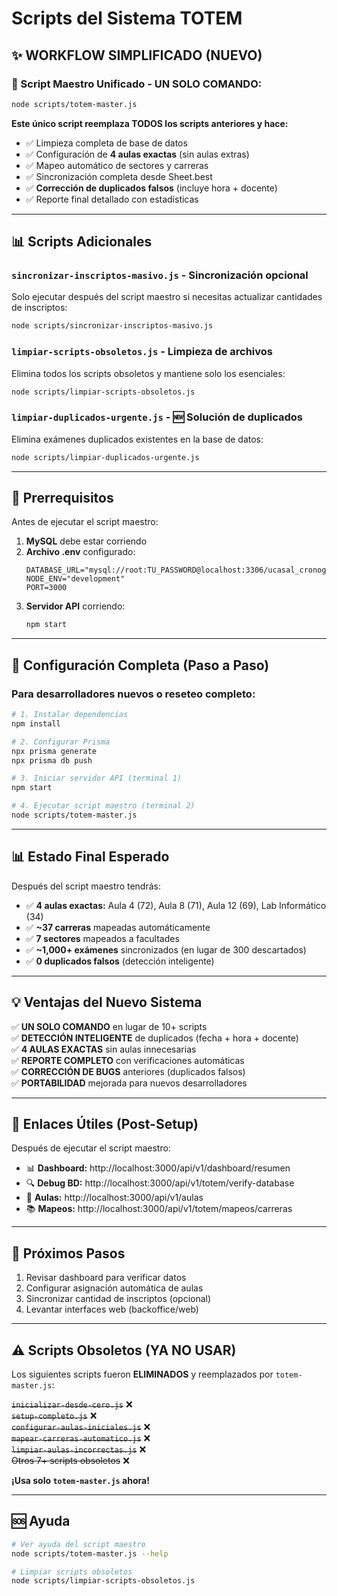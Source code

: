 # Scripts del Sistema TOTEM

## ✨ WORKFLOW SIMPLIFICADO (NUEVO)

### 🚀 Script Maestro Unificado - UN SOLO COMANDO:

```bash
node scripts/totem-master.js
```

**Este único script reemplaza TODOS los scripts anteriores y hace:**
- ✅ Limpieza completa de base de datos
- ✅ Configuración de **4 aulas exactas** (sin aulas extras)
- ✅ Mapeo automático de sectores y carreras
- ✅ Sincronización completa desde Sheet.best
- ✅ **Corrección de duplicados falsos** (incluye hora + docente)
- ✅ Reporte final detallado con estadísticas

---

## 📊 Scripts Adicionales

### **`sincronizar-inscriptos-masivo.js`** - Sincronización opcional
Solo ejecutar después del script maestro si necesitas actualizar cantidades de inscriptos:

```bash
node scripts/sincronizar-inscriptos-masivo.js
```

### **`limpiar-scripts-obsoletos.js`** - Limpieza de archivos
Elimina todos los scripts obsoletos y mantiene solo los esenciales:

```bash
node scripts/limpiar-scripts-obsoletos.js
```

### **`limpiar-duplicados-urgente.js`** - 🆕 Solución de duplicados
Elimina exámenes duplicados existentes en la base de datos:

```bash
node scripts/limpiar-duplicados-urgente.js
```

---

## 🔧 Prerrequisitos

Antes de ejecutar el script maestro:

1. **MySQL** debe estar corriendo
2. **Archivo .env** configurado:
   ```env
   DATABASE_URL="mysql://root:TU_PASSWORD@localhost:3306/ucasal_cronogramas"
   NODE_ENV="development"
   PORT=3000
   ```
3. **Servidor API** corriendo:
   ```bash
   npm start
   ```

---

## 🚀 Configuración Completa (Paso a Paso)

### Para desarrolladores nuevos o reseteo completo:

```bash
# 1. Instalar dependencias
npm install

# 2. Configurar Prisma
npx prisma generate
npx prisma db push

# 3. Iniciar servidor API (terminal 1)
npm start

# 4. Ejecutar script maestro (terminal 2)
node scripts/totem-master.js
```

---

## 📊 Estado Final Esperado

Después del script maestro tendrás:

- ✅ **4 aulas exactas:** Aula 4 (72), Aula 8 (71), Aula 12 (69), Lab Informático (34)
- ✅ **~37 carreras** mapeadas automáticamente
- ✅ **7 sectores** mapeados a facultades  
- ✅ **~1,000+ exámenes** sincronizados (en lugar de 300 descartados)
- ✅ **0 duplicados falsos** (detección inteligente)

---

## 💡 Ventajas del Nuevo Sistema

✅ **UN SOLO COMANDO** en lugar de 10+ scripts  
✅ **DETECCIÓN INTELIGENTE** de duplicados (fecha + hora + docente)  
✅ **4 AULAS EXACTAS** sin aulas innecesarias  
✅ **REPORTE COMPLETO** con verificaciones automáticas  
✅ **CORRECCIÓN DE BUGS** anteriores (duplicados falsos)  
✅ **PORTABILIDAD** mejorada para nuevos desarrolladores  

---

## 🔗 Enlaces Útiles (Post-Setup)

Después de ejecutar el script maestro:

- 📊 **Dashboard:** http://localhost:3000/api/v1/dashboard/resumen
- 🔍 **Debug BD:** http://localhost:3000/api/v1/totem/verify-database  
- 🏫 **Aulas:** http://localhost:3000/api/v1/aulas
- 📚 **Mapeos:** http://localhost:3000/api/v1/totem/mapeos/carreras

---

## 🎯 Próximos Pasos

1. Revisar dashboard para verificar datos
2. Configurar asignación automática de aulas
3. Sincronizar cantidad de inscriptos (opcional)
4. Levantar interfaces web (backoffice/web)

---

## ⚠️ Scripts Obsoletos (YA NO USAR)

Los siguientes scripts fueron **ELIMINADOS** y reemplazados por `totem-master.js`:

~~`inicializar-desde-cero.js`~~ ❌  
~~`setup-completo.js`~~ ❌  
~~`configurar-aulas-iniciales.js`~~ ❌  
~~`mapear-carreras-automatico.js`~~ ❌  
~~`limpiar-aulas-incorrectas.js`~~ ❌  
~~Otros 7+ scripts obsoletos~~ ❌

**¡Usa solo `totem-master.js` ahora!**

---

## 🆘 Ayuda

```bash
# Ver ayuda del script maestro
node scripts/totem-master.js --help

# Limpiar scripts obsoletos
node scripts/limpiar-scripts-obsoletos.js
``` 